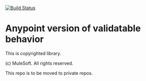 [![Build Status](https://travis-ci.org/advanced-rest-client/iron-validatable-behavior.svg?branch=stage)](https://travis-ci.org/advanced-rest-client/iron-validatable-behavior)  

# Anypoint version of validatable behavior

This is copyrighted library.

(c) MuleSoft. All rights reserved.

This repo is to be moved to private repos.
